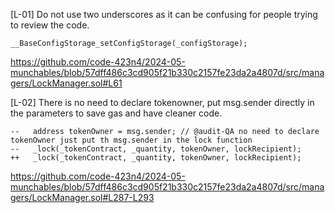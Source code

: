 [L-01] Do not use two underscores as it can be confusing for people trying to review the code.

```solidity
__BaseConfigStorage_setConfigStorage(_configStorage);
```
https://github.com/code-423n4/2024-05-munchables/blob/57dff486c3cd905f21b330c2157fe23da2a4807d/src/managers/LockManager.sol#L61

[L-02] There is no need to declare tokenowner, put msg.sender directly in the parameters to save gas and have cleaner code.

```solidity
--   address tokenOwner = msg.sender; // @audit-QA no need to declare tokenOwner just put th msg.sender in the lock function
--   _lock(_tokenContract, _quantity, tokenOwner, lockRecipient);
++   _lock(_tokenContract, _quantity, tokenOwner, lockRecipient);
```
https://github.com/code-423n4/2024-05-munchables/blob/57dff486c3cd905f21b330c2157fe23da2a4807d/src/managers/LockManager.sol#L287-L293